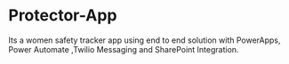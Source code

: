 # Protector-App
Its a women safety tracker app using end to end solution with PowerApps, Power Automate ,Twilio Messaging and SharePoint Integration.
